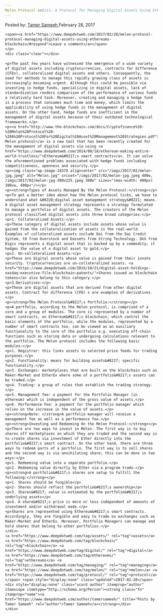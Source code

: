 ```yaml
---
Melon Protocol &#8211; A Protocol for Managing Digital Assets Using Ethereum&#8217;s Blockchain
---
```

<article class="post-listing post-18374 post type-post status-publish format-standard has-post-thumbnail hentry  tag-assets tag-blockchain tag-digital tag-ethereums tag-managing tag-melon tag-protocol">
    <div class="post-inner">
        <span>Posted by: <a href="https://www.deepdotweb.com/author/tamersameeh/" title="">Tamer Sameeh </a></span>
    <span>February 28, 2017</span>
    
    <span><a href="https://www.deepdotweb.com/2017/02/28/melon-protocol-protocol-managing-digital-assets-using-ethereums-blockchain/#respond">Leave a comment</a></span>
    </p>
    <div class="clear"></div>
    
    <p>The past few years have witnessed the emergence of a wide variety of digital assets including cryptocurrencies, contracts for difference (CFDs), collateralized digital assets and others. Consequently, the need for methods to manage this rapidly growing class of assets is increasingly becoming urgent. Although this could be possible via investing in hedge funds, specializing in digital assets, lack of standardization renders comparison of the performance of various funds a relatively hard task. Moreover, creating and managing a hedge fund is a process that consumes much time and money, which limits the applicability of using hedge funds in the management of digital assets. On the other hand, hedge funds are inefficient in the management of digital assets because of their outdated technological frameworks.</p>
    <p><a href="http://www.the-blockchain.com/docs/Cryptofinance%20-%20Melon%20Protocol%20-%20A%20Protocol%20For%20Digital%20Asset%20Management%20Strategies.pdf">The Melon protocol</a> is a new tool that has been recently created for the management of digital assets via using <a href="https://www.deepdotweb.com/2014/08/18/ethereum-making-entire-world-trustless/">Ethereum&#8217;s smart contracts</a>. It can solve the aforementioned problems associated with hedge funds including competitiveness, openness and security.</p>
    <p><img class="wp-image-18378 aligncenter" src="/imgs/2017/02/melon-jpg.jpeg" alt="Melon.jpg" srcset="/imgs/2017/02/melon-jpg.jpeg 400w, /imgs/2017/02/melon-jpg-300x225.jpeg 300w" sizes="(max-width: 400px) 100vw, 400px"/></p>
    <p><strong>Types of Assets Managed By the Melon Protocol:</strong></p>
    <p>To get a better idea about how the Melon protocol ticks, we have to understand what &#8220;digital asset management strategy&#8221; means. A digital asset management strategy represents a strategy formulated to manage a portfolio of digital assets. The creators of the Melon protocol classified digital assets into three broad categories:</p>
    <p>1. Collateralized Assets:</p>
    <p>These category of digital assets include assets whose value is gained from the collateralization of assets in the real-world. Examples of collateralized assets include Dai from the Dai Credit System, t0 from Overstock and Dassets from String Technology. DGX from Digix represents a digital asset that is backed up by a commodity; it hedges the value of a digital asset to gold.</p>
    <p>2. Un-collateralized Assets:</p>
    <p>These are digital assets whose value is gained from their innate security. Cryptocurrencies are un-collateralized assets. <a href="https://www.deepdotweb.com/2016/10/21/digital-asset-holdings-nasdaq-executive-file-blockchain-patents/">Shares issued as blockchain tokens</a> also belong to this category.</p>
    <p>3.Derivatives:</p>
    <p>These are digital assets that are derived from other digital assets. Contract for difference (CFD) s are examples of derivatives.</p>
    <p><strong>The Melon Protocol&#8217;s Portfolio:</strong></p>
    <p>A portfolio, according to the Melon protocol, is comprised of a core and a group of modules. The core is represented by a number of smart contracts, on Ethereum&#8217;s blockchain, which control the basic elements of the portfolio, while the modules, represented by a number of smart contracts too, can be viewed as an auxiliary functionality to the core of the portfolio e.g. executing off-chain functions such as storing data or undergoing calculations relevant to the portfolio. The Melon protocol includes the following basic modules:</p>
    <p>1. Registrar: this links assets to selected price feeds for trading purposes.</p>
    <p>2. Functionality: means for building assets&#8217; specific functionality.</p>
    <p>3. Exchanges: marketplaces that are built on the blockchain such as Maker-Market and EtherEx where some of a portfolio&#8217;s assets can be traded.</p>
    <p>4. Trading: a group of rules that establish the trading strategy.</p>
    <p>5. Management fee: a payment for the Portfolio Manager (in ethereum) which is independent of the gross value of assets.</p>
    <p>6. Performance Fee: a payment for the portfolio manager which relies on the increase in the value of assets.</p>
    <p><strong>Note: </strong>A portfolio manager will receive a management fee as well as a performance fee.</p>
    <p><strong>Investing and Redeeming On the Melon Protocol:</strong></p>
    <p>There are two ways to invest in Melon. The first way is to buy shares off marketplaces on which they are traded and the second way is to create shares via investment of Ether directly into the portfolio&#8217;s smart contract. On the other hand, there are three ways to redeem parts of a portfolio. The first way is to sell shares and the second way is via annihilating share; this can be done in two ways:</p>
    <p>1. Redeeming value into a separate portfolio.</p>
    <p>2. Redeeming value directly by Ether via a program trade.</p>
    <p><strong>A portfolio&#8217;s shares are setup to fulfill the following:</strong></p>
    <p>1. Shares should be fungible</p>
    <p>2- Shares should reflect the portfolio&#8217;s ownership</p>
    <p>3. Shares&#8217; value is estimated by the portfolio&#8217;s underlying assets</p>
    <p>4. A share&#8217;s price is more or less independent of amounts of investment and/or withdrawal made.</p>
    <p>Shares are represented using Ethereum&#8217;s smart contracts. Accordingly, they are fungible and easy to trade on exchanges such as Maker-Market and EtherEx. Moreover, Portfolio Managers can manage and hold shares that belong to other portfolios.</p>
    </div>
    <a href="https://www.deepdotweb.com/tag/assets/" rel="tag">assets</a> <a href="https://www.deepdotweb.com/tag/blockchain/" rel="tag">blockchain</a> <a href="https://www.deepdotweb.com/tag/digital/" rel="tag">digital</a> <a href="https://www.deepdotweb.com/tag/ethereums/" rel="tag">ethereums</a> <a href="https://www.deepdotweb.com/tag/managing/" rel="tag">managing</a> <a href="https://www.deepdotweb.com/tag/melon/" rel="tag">melon</a> <a href="https://www.deepdotweb.com/tag/protocol/" rel="tag">protocol</a></span> <span style="display:none" class="updated">2017-02-28</span>
    <div style="display:none" class="vcard author" itemprop="author" itemscope itemtype="http://schema.org/Person"><strong class="fn" itemprop="name"><a href="https://www.deepdotweb.com/author/tamersameeh/" title="Posts by Tamer Sameeh" rel="author">Tamer Sameeh</a></strong></div>
    </div>
</article>

